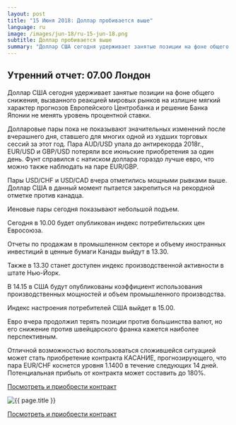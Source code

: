 ```yaml
---
layout: post
title: "15 Июня 2018: Доллар пробивается выше"
language: ru
image: /images/jun-18/ru-15-jun-18.png
subtitle: Доллар пробивается выше
summary: "Доллар США сегодня удерживает занятые позиции на фоне общего снижения, вызванного реакцией мировых рынков на излишне мягкий характер прогнозов Европейского Центробанка и решение Банка Японии не менять уровень процентной ставки"
---
```

##  Утренний отчет: 07.00 Лондон

Доллар США сегодня удерживает занятые позиции на фоне общего снижения, вызванного реакцией мировых рынков на излишне мягкий характер прогнозов Европейского Центробанка и решение Банка Японии не менять уровень процентной ставки.

Долларовые пары пока не показывают значительных изменений после вчерашнего дня, ставшего для многих одной из худших торговых сессий за этот год. Пара AUD/USD упала до антирекорда 2018г., EUR/USD и GBP/USD потеряли все июньские приобретения за один день. Фунт справился с натиском доллара гораздо лучше евро, что можно также наблюдать на паре EUR/GBP.

Пары USD/CHF и USD/CAD вчера отметились мощными рывками выше. Доллар США в данный момент пытается закрепиться на рекордной отметке против канадца.

Иеновые пары сегодня показывают небольшой подъем.
 
 
Сегодня в 10.00 будет опубликован индекс потребительских цен Евросоюза.

Отчеты по продажам в промышленном секторе и объему иностранных инвестиций в ценные бумаги Канады выйдут в 13.30.

Также в 13.30 станет доступен индекс производственной активности в штате Нью-Йорк.

В 14.15 в США будут опубликованы коэффициент использования производственных мощностей и объем промышленного производства.

Индекс настроения потребителей США выйдет в 15.00.
 
 
Евро вчера продолжил терять позиции против большинства валют, но его снижение против швейцарского франка кажется наиболее перспективным.

Отличной возможностью воспользоваться сложившейся ситуацией может стать приобретение контракта КАСАНИЕ, прогнозирующего, что пара EUR/CHF коснется уровня 1.1400 в течение следующих 14 дней. Потенциальная прибыль от контракта может составить до 180%.

<a href="http://record.binary.com/_bivVDfg8lHux76XffYA0JmNd7ZgqdRLk/1/market=forex&underlying=frxEURCHF&formname=touchnotouch&duration_amount=14&duration_units=d&amount=10&amount_type=payout&expiry_type=duration&barrier=1.1400" target="_blank">Посмотреть и приобрести контракт</a>

<img src="{{ site.url }}/images/jun-18/ru-15-jun-18.png" alt="{{ page.title }}"  title="{{ page.title }}">

<a href="%LINK%%?https://www.binary.com/d/trade.cgi?market=forex&underlying=frxEURCHF&formname=touchnotouch&duration_amount=14&duration_units=d&amount=10&amount_type=payout&expiry_type=duration&barrier=1.1400" target="_blank">Посмотреть и приобрести контракт</a>
